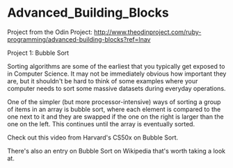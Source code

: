# Advanced_Building_Blocks
Project from the Odin Project: http://www.theodinproject.com/ruby-programming/advanced-building-blocks?ref=lnav

Project 1: Bubble Sort

Sorting algorithms are some of the earliest that you typically get exposed to in Computer Science. It may not be immediately obvious how important they are, but it shouldn't be hard to think of some examples where your computer needs to sort some massive datasets during everyday operations.

One of the simpler (but more processor-intensive) ways of sorting a group of items in an array is bubble sort, where each element is compared to the one next to it and they are swapped if the one on the right is larger than the one on the left. This continues until the array is eventually sorted.

Check out this video from Harvard's CS50x on Bubble Sort.

There's also an entry on Bubble Sort on Wikipedia that's worth taking a look at.